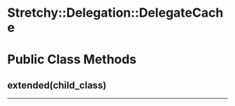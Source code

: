 # Stretchy::Delegation::DelegateCache [](#module-Stretchy::Delegation::DelegateCache) [](#top)

    

# Public Class Methods

      
## extended(child_class) [](#method-c-extended)
         
  
        
---

